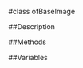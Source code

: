 #class ofBaseImage


##Description















































##Methods



##Variables



